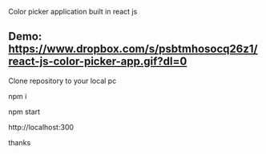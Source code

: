 Color picker application built in react js

## Demo: https://www.dropbox.com/s/psbtmhosocq26z1/react-js-color-picker-app.gif?dl=0

Clone repository to your local pc

npm i

npm start

http://localhost:300

thanks
